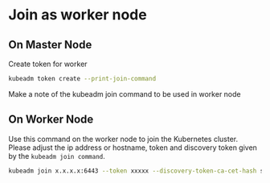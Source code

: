 # Join as worker node

## On Master Node

Create token for worker

```bash
kubeadm token create --print-join-command
```

Make a note of the kubeadm join command to be used in worker node

## On Worker Node

Use this command on the worker node to join the Kubernetes cluster. Please adjust the ip address or hostname, token and discovery token given by the `kubeadm join command`.

```bash
kubeadm join x.x.x.x:6443 --token xxxxx --discovery-token-ca-cet-hash sha256:xxxxx
```
